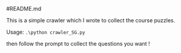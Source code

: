 #README.md

This is a simple crawler which I wrote to collect the course puzzles.

Usage:
`.\python crawler_SG.py`

then follow the prompt to collect the questions you want !

